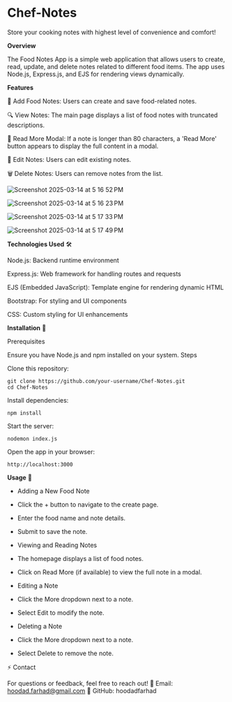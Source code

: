 # Chef-Notes
Store your cooking notes with highest level of convenience and comfort!

**Overview**

The Food Notes App is a simple web application that allows users to create, read, update, and delete notes related to different food items. The app uses Node.js, Express.js, and EJS for rendering views dynamically.

**Features**

📖 Add Food Notes: Users can create and save food-related notes. 

🔍 View Notes: The main page displays a list of food notes with truncated descriptions.

🎨 Read More Modal: If a note is longer than 80 characters, a 'Read More' button appears to display the full content in a modal.

📝 Edit Notes: Users can edit existing notes.

🗑️ Delete Notes: Users can remove notes from the list.

![Screenshot 2025-03-14 at 5 16 52 PM](https://github.com/user-attachments/assets/1c202e58-e703-4b86-952a-c071b85e0786)


![Screenshot 2025-03-14 at 5 16 23 PM](https://github.com/user-attachments/assets/0d9de88f-f216-4af9-b505-05cbfd7b2df2)


![Screenshot 2025-03-14 at 5 17 33 PM](https://github.com/user-attachments/assets/1b1c49aa-e1f3-4c71-a708-2ed51f891957)


![Screenshot 2025-03-14 at 5 17 49 PM](https://github.com/user-attachments/assets/1678eb11-293d-4532-88ab-1b076c10c97b)




**Technologies Used** 🛠️

Node.js: Backend runtime environment

Express.js: Web framework for handling routes and requests

EJS (Embedded JavaScript): Template engine for rendering dynamic HTML

Bootstrap: For styling and UI components

CSS: Custom styling for UI enhancements

**Installation** 🚀

Prerequisites

Ensure you have Node.js and npm installed on your system.
Steps

Clone this repository:

    git clone https://github.com/your-username/Chef-Notes.git
    cd Chef-Notes

Install dependencies:

    npm install

Start the server:

    nodemon index.js

Open the app in your browser:

    http://localhost:3000


**Usage** 🚀

- Adding a New Food Note

- Click the + button to navigate to the create page.

- Enter the food name and note details.

- Submit to save the note.

- Viewing and Reading Notes

- The homepage displays a list of food notes.

- Click on Read More (if available) to view the full note in a modal.

- Editing a Note

- Click the More dropdown next to a note.

- Select Edit to modify the note.

- Deleting a Note

- Click the More dropdown next to a note.

- Select Delete to remove the note.

⚡ Contact

For questions or feedback, feel free to reach out!
📧 Email: hoodad.farhad@gmail.com
🔗 GitHub: hoodadfarhad
